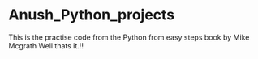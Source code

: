 # Anush_Python_projects
This is the practise code from the Python from easy steps book by Mike Mcgrath
Well thats it.!!
